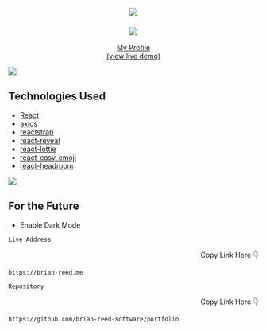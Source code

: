 <p align="center">
  <img src="https://raw.githubusercontent.com/andreasbm/readme/master/assets/lines/colored.png">
  <h3 align="center">  
    <a href="https://brian-reed.me" target="_blank">
      <img src="https://repository-images.githubusercontent.com/385054846/13a0b482-0f66-46c6-b731-904a675a8244"></img>
   
</h3>

  <p align="center">
    My Profile
    <br/>
      (view live demo)
     </a>
    <br/>
</p>


<img src="https://raw.githubusercontent.com/andreasbm/readme/master/assets/lines/colored.png">

## Technologies Used 

- [React](https://reactjs.org/)
- [axios](https://www.npmjs.com/package/axios)
- [reactstrap](https://reactstrap.github.io/)
- [react-reveal](https://www.react-reveal.com/)
- [react-lottie](https://www.npmjs.com/package/react-lottie)
- [react-easy-emoji](https://github.com/appfigures/react-easy-emoji)
- [react-headroom](https://github.com/KyleAMathews/react-headroom)

<img src="https://raw.githubusercontent.com/andreasbm/readme/master/assets/lines/colored.png">

## For the Future

- Enable Dark Mode

```Live Address```
<p align="right">Copy Link Here 👇 </p>

```
https://brian-reed.me
```

```Repository```
<p align="right">Copy Link Here 👇 </p>

```
https://github.com/brian-reed-software/portfolio
```